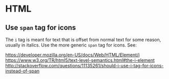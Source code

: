 # HTML

## Use `span` tag for icons

The `i` tag is meant for text that is offset from normal text for some reason, usually in italics. Use the more generic `span` tag for icons. See:

<https://developer.mozilla.org/en-US/docs/Web/HTML/Element/i>
<https://www.w3.org/TR/html5/text-level-semantics.html#the-i-element>
<http://stackoverflow.com/questions/11135261/should-i-use-i-tag-for-icons-instead-of-span>
